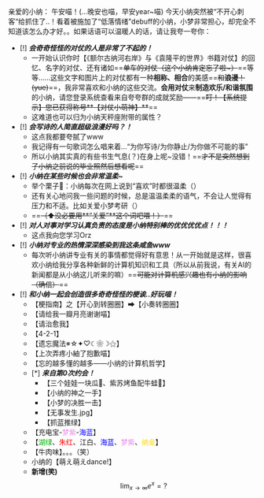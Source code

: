亲爱的小纳：
	午安喵！(...晚安也喵，早安year~喵)
今天小纳突然被“不开心刺客“给抓住了..！看着被施加了“低落情绪”debuff的小纳，小梦非常担心，却完全不知道该怎么办才好。。如果话语可以温暖人的话，请让我夸一夸你：
- [!] ***会奇奇怪怪的对仗的人是非常了不起的！***
	- 一开始认识你时【《额尔古纳河右岸》与《袁隆平的世界》书籍对仗】的回忆、名字的对仗、还有诸如==~~单车的对仗（这个小纳肯定忘了啦~）~~==等等......这些文字和图片上的对仗都有一种**相称、相合**的美感==~~和**浪漫**！(yue)~~==，我非常喜欢和小纳的这些交流。**会用对仗**来**制造欢乐/和谐氛围**的小纳，请您登录系统查看来自夸夸群的成就奖励——==~~叮！【系统提示】您已获得称号**【对仗小萌神】**~~==
	- 这难道也可以归为小纳天秤座附带的属性？
- [!] ***会写诗的人简直超级浪漫好吗？！***
	- 这点我都要夸腻了www
	- 我记得有一句歌词怎么唱来着...“为你写诗/为你静止/为你做不可能的事”
	- 所以小纳其实真的有些书生气息(？)在身上呢~没错！==~~才不是突然想到了小纳之前说的毕业照然后想看呢~~==
- [!] ***小纳在某些时候也会非常温柔~***
	- 举个栗子🌰：小纳每次在网上说到“喜欢”时都很温柔（）
	- 还有关心地问我一些问题的时候，总是温温柔柔的语气，不会让人觉得有压力和不适。比如关爱小梦考研（）
	- ==~~（⬆没必要用**“关爱”**这个词吧喂！）~~==
- [!] ***对人对事对学习认真负责的态度是小纳特别棒的优优优优点！！！***
	- 这点我向您学习Orz
- [!] ***小纳对专业的热情深深感染到我这条咸鱼www***
	- 每次听小纳讲专业有关的事情都觉得好有意思！从一开始就是这样，很喜欢小纳给我分享各种新鲜的计算机知识和工具（所以从前我说，有关AI的新闻都是从小纳这儿听来的嘛）==~~可能对计算机感兴趣也有小纳的影响（确信）~~==
- [!] ***和小纳一起会创造很多奇奇怪怪的梗诶..好玩喵！***
	- 【梗指南】之【开心到转圈圈】➡【小奏转圈圈】
	- 【请给我一瓣月亮谢谢喵】
	- 【请治愈我】
	- 【4-2-1】
	- 【遗忘魔法※☆✦♡☾❀☽⚝】
	- 【上次弄疼小紬了抱歉喵】
	- 【忘的越多懂的越多——小纳的计算机哲学】
	- [*] ***来自第0次约会！***
		- 【三个娃娃一块瓜🍉、紫苏烤鱼配牛蛙🐸】
		- 【小纳的神之一手】
		- 【小梦的决胜一击】
		- 【无事发生.jpg】
		- 【抓蓝推绿】
	- 【充电宝-<font color=violet>梦紫</font>-<font color=blue>海蓝</font>】
	- 【<font color=green-blue-white>湖绿</font>、<font color=red>朱红</font>、江白、<font color=blue>海蓝</font>、<font color=violet>梦紫</font>、<font color=gold>纳金</font>】
	- 【牛肉味】。。。（笑）
	- 小纳的【萌え萌えdance!】
	- **新增(笑)**$$\lim_{x \to ∞} e^x = ?$$